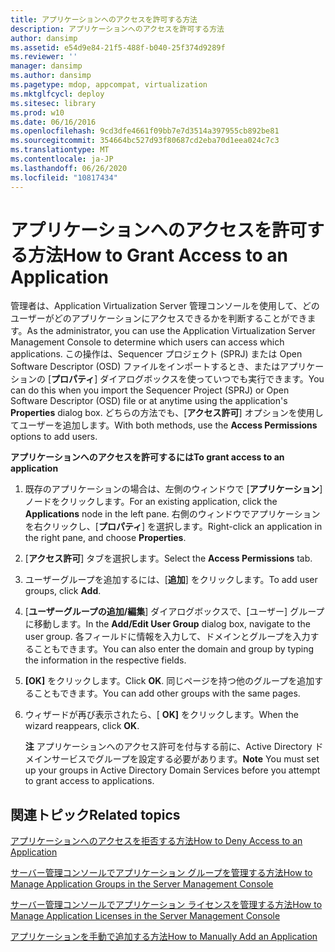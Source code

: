 ```yaml
---
title: アプリケーションへのアクセスを許可する方法
description: アプリケーションへのアクセスを許可する方法
author: dansimp
ms.assetid: e54d9e84-21f5-488f-b040-25f374d9289f
ms.reviewer: ''
manager: dansimp
ms.author: dansimp
ms.pagetype: mdop, appcompat, virtualization
ms.mktglfcycl: deploy
ms.sitesec: library
ms.prod: w10
ms.date: 06/16/2016
ms.openlocfilehash: 9cd3dfe4661f09bb7e7d3514a397955cb892be81
ms.sourcegitcommit: 354664bc527d93f80687cd2eba70d1eea024c7c3
ms.translationtype: MT
ms.contentlocale: ja-JP
ms.lasthandoff: 06/26/2020
ms.locfileid: "10817434"
---
```

# <span data-ttu-id="2d358-103">アプリケーションへのアクセスを許可する方法</span><span class="sxs-lookup"><span data-stu-id="2d358-103">How to Grant Access to an Application</span></span>


<span data-ttu-id="2d358-104">管理者は、Application Virtualization Server 管理コンソールを使用して、どのユーザーがどのアプリケーションにアクセスできるかを判断することができます。</span><span class="sxs-lookup"><span data-stu-id="2d358-104">As the administrator, you can use the Application Virtualization Server Management Console to determine which users can access which applications.</span></span> <span data-ttu-id="2d358-105">この操作は、Sequencer プロジェクト (SPRJ) または Open Software Descriptor (OSD) ファイルをインポートするとき、またはアプリケーションの [**プロパティ**] ダイアログボックスを使っていつでも実行できます。</span><span class="sxs-lookup"><span data-stu-id="2d358-105">You can do this when you import the Sequencer Project (SPRJ) or Open Software Descriptor (OSD) file or at anytime using the application's **Properties** dialog box.</span></span> <span data-ttu-id="2d358-106">どちらの方法でも、[**アクセス許可**] オプションを使用してユーザーを追加します。</span><span class="sxs-lookup"><span data-stu-id="2d358-106">With both methods, use the **Access Permissions** options to add users.</span></span>

**<span data-ttu-id="2d358-107">アプリケーションへのアクセスを許可するには</span><span class="sxs-lookup"><span data-stu-id="2d358-107">To grant access to an application</span></span>**

1.  <span data-ttu-id="2d358-108">既存のアプリケーションの場合は、左側のウィンドウで [**アプリケーション**] ノードをクリックします。</span><span class="sxs-lookup"><span data-stu-id="2d358-108">For an existing application, click the **Applications** node in the left pane.</span></span> <span data-ttu-id="2d358-109">右側のウィンドウでアプリケーションを右クリックし、[**プロパティ**] を選択します。</span><span class="sxs-lookup"><span data-stu-id="2d358-109">Right-click an application in the right pane, and choose **Properties**.</span></span>

2.  <span data-ttu-id="2d358-110">[**アクセス許可**] タブを選択します。</span><span class="sxs-lookup"><span data-stu-id="2d358-110">Select the **Access Permissions** tab.</span></span>

3.  <span data-ttu-id="2d358-111">ユーザーグループを追加するには、[**追加**] をクリックします。</span><span class="sxs-lookup"><span data-stu-id="2d358-111">To add user groups, click **Add**.</span></span>

4.  <span data-ttu-id="2d358-112">[**ユーザーグループの追加/編集**] ダイアログボックスで、[ユーザー] グループに移動します。</span><span class="sxs-lookup"><span data-stu-id="2d358-112">In the **Add/Edit User Group** dialog box, navigate to the user group.</span></span> <span data-ttu-id="2d358-113">各フィールドに情報を入力して、ドメインとグループを入力することもできます。</span><span class="sxs-lookup"><span data-stu-id="2d358-113">You can also enter the domain and group by typing the information in the respective fields.</span></span>

5.  <span data-ttu-id="2d358-114">**[OK]** をクリックします。</span><span class="sxs-lookup"><span data-stu-id="2d358-114">Click **OK**.</span></span> <span data-ttu-id="2d358-115">同じページを持つ他のグループを追加することもできます。</span><span class="sxs-lookup"><span data-stu-id="2d358-115">You can add other groups with the same pages.</span></span>

6.  <span data-ttu-id="2d358-116">ウィザードが再び表示されたら、[ **OK]** をクリックします。</span><span class="sxs-lookup"><span data-stu-id="2d358-116">When the wizard reappears, click **OK**.</span></span>

    <span data-ttu-id="2d358-117">**注** アプリケーションへのアクセス許可を付与する前に、Active Directory ドメインサービスでグループを設定する必要があります。</span><span class="sxs-lookup"><span data-stu-id="2d358-117">**Note** You must set up your groups in Active Directory Domain Services before you attempt to grant access to applications.</span></span>

     

## <span data-ttu-id="2d358-118">関連トピック</span><span class="sxs-lookup"><span data-stu-id="2d358-118">Related topics</span></span>


[<span data-ttu-id="2d358-119">アプリケーションへのアクセスを拒否する方法</span><span class="sxs-lookup"><span data-stu-id="2d358-119">How to Deny Access to an Application</span></span>](how-to-deny-access-to-an-application.md)

[<span data-ttu-id="2d358-120">サーバー管理コンソールでアプリケーション グループを管理する方法</span><span class="sxs-lookup"><span data-stu-id="2d358-120">How to Manage Application Groups in the Server Management Console</span></span>](how-to-manage-application-groups-in-the-server-management-console.md)

[<span data-ttu-id="2d358-121">サーバー管理コンソールでアプリケーション ライセンスを管理する方法</span><span class="sxs-lookup"><span data-stu-id="2d358-121">How to Manage Application Licenses in the Server Management Console</span></span>](how-to-manage-application-licenses-in-the-server-management-console.md)

[<span data-ttu-id="2d358-122">アプリケーションを手動で追加する方法</span><span class="sxs-lookup"><span data-stu-id="2d358-122">How to Manually Add an Application</span></span>](how-to-manually-add-an-application.md)

 

 





